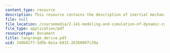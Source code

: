 ```yaml
---
content_type: resource
description: This resource contains the description of inertial mechanics.
file: null
file_location: /coursemedia/2-141-modeling-and-simulation-of-dynamic-systems-fall-2006/348b81f73d5b6e1ab91526360097c39a_langrange_deriva.pdf
file_type: application/pdf
resourcetype: Document
title: langrange_deriva.pdf
uid: 348b81f7-3d5b-6e1a-b915-26360097c39a
---
```

